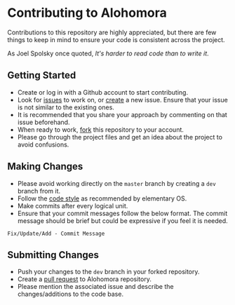 # Contributing to Alohomora
Contributions to this repository are highly appreciated, but there are few things to keep in mind to ensure your code is consistent across the project. 

As Joel Spolsky once quoted, _It's harder to read code than to write it_.

## Getting Started
* Create or log in with a Github account to start contributing.
* Look for [issues](https://github.com/z0o0p/alohomora/issues) to work on, or [create](https://github.com/z0o0p/alohomora/issues/new) a new issue. Ensure that your issue is not similar to the existing ones.
* It is recommended that you share your approach by commenting on that issue beforehand.
* When ready to work, [fork](https://docs.github.com/en/github/getting-started-with-github/fork-a-repo) this repository to your account.
* Please go through the project files and get an idea about the project to avoid confusions.

## Making Changes
* Please avoid working directly on the `master` branch by creating a `dev` branch from it.
* Follow the [code style](https://elementary.io/docs/code/reference#code-style) as recommended by elementary OS.
* Make commits after every logical unit.
* Ensure that your commit messages follow the below format. The commit message should be brief but could be expressive if you feel it is needed.
```
Fix/Update/Add - Commit Message
```
## Submitting Changes
* Push your changes to the `dev` branch in your forked repository.
* Create a [pull request](https://docs.github.com/en/github/collaborating-with-issues-and-pull-requests/creating-a-pull-request-from-a-fork) to Alohomora repository.
* Please mention the associated issue and describe the changes/additions to the code base. 
